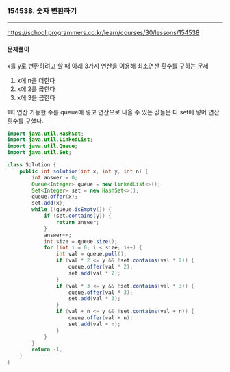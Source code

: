 ### 154538. 숫자 변환하기

---

https://school.programmers.co.kr/learn/courses/30/lessons/154538

#### 문제풀이

x를 y로 변환하려고 할 때 아래 3가지 연산을 이용해 최소연산 횟수를 구하는 문제

1. x에 n을 더한다
2. x에 2를 곱한다
3. x에 3을 곱한다

1회 연산 가능한 수를 queue에 넣고 연산으로 나올 수 있는 값들은 다 set에 넣어 연산 횟수를 구했다.

```java
import java.util.HashSet;
import java.util.LinkedList;
import java.util.Queue;
import java.util.Set;

class Solution {
    public int solution(int x, int y, int n) {
        int answer = 0;
        Queue<Integer> queue = new LinkedList<>();
        Set<Integer> set = new HashSet<>();
        queue.offer(x);
        set.add(x);
        while (!queue.isEmpty()) {
            if (set.contains(y)) {
                return answer;
            }
            answer++;
            int size = queue.size();
            for (int i = 0; i < size; i++) {
                int val = queue.poll();
                if (val * 2 <= y && !set.contains(val * 2)) {
                    queue.offer(val * 2);
                    set.add(val * 2);
                }
                if (val * 3 <= y && !set.contains(val * 3)) {
                    queue.offer(val * 3);
                    set.add(val * 3);
                }
                if (val + n <= y && !set.contains(val + n)) {
                    queue.offer(val + n);
                    set.add(val + n);
                }
            }
        }
        return -1;
    }
}

```